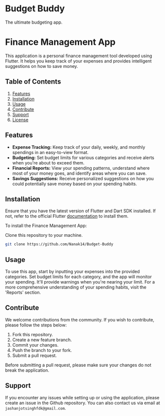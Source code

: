 # Budget Buddy

The ultimate budgeting app.

# Finance Management App

This application is a personal finance management tool developed using Flutter. It helps you keep track of your expenses and provides intelligent suggestions on how to save money.

## Table of Contents

1. [Features](#features)
2. [Installation](#installation)
3. [Usage](#usage)
4. [Contribute](#contribute)
5. [Support](#support)
6. [License](#license)

## Features

- **Expense Tracking:** Keep track of your daily, weekly, and monthly spendings in an easy-to-view format.
- **Budgeting:** Set budget limits for various categories and receive alerts when you're about to exceed them.
- **Financial Reports:** View your spending patterns, understand where most of your money goes, and identify areas where you can save.
- **Savings Suggestions:** Receive personalized suggestions on how you could potentially save money based on your spending habits.

## Installation

Ensure that you have the latest version of Flutter and Dart SDK installed. If not, refer to the official Flutter [documentation](https://flutter.dev/docs/get-started/install) to install them.

To install the Finance Management App:

Clone this repository to your machine.
```bash
git clone https://github.com/Nanak14/Budget-Buddy
```

## Usage

To use this app, start by inputting your expenses into the provided categories. Set budget limits for each category, and the app will monitor your spending. It'll provide warnings when you're nearing your limit. For a more comprehensive understanding of your spending habits, visit the 'Reports' section.

## Contribute

We welcome contributions from the community. If you wish to contribute, please follow the steps below:

1. Fork this repository.
2. Create a new feature branch.
3. Commit your changes.
4. Push the branch to your fork.
5. Submit a pull request.

Before submitting a pull request, please make sure your changes do not break the application.

## Support

If you encounter any issues while setting up or using the application, please create an issue in the Github repository. You can also contact us via email at `jashanjotsinghfdk@gmail.com`.
